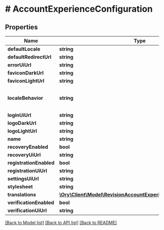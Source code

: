 # # AccountExperienceConfiguration

## Properties

Name | Type | Description | Notes
------------ | ------------- | ------------- | -------------
**defaultLocale** | **string** |  |
**defaultRedirectUrl** | **string** |  |
**errorUiUrl** | **string** |  |
**faviconDarkUrl** | **string** |  | [optional]
**faviconLightUrl** | **string** |  | [optional]
**localeBehavior** | **string** | force_default AccountExperienceLocaleBehaviorForceDefault respect_accept_language AccountExperienceLocaleBehaviorRespectAcceptLanguage |
**loginUiUrl** | **string** |  |
**logoDarkUrl** | **string** |  | [optional]
**logoLightUrl** | **string** |  | [optional]
**name** | **string** |  |
**recoveryEnabled** | **bool** |  |
**recoveryUiUrl** | **string** |  |
**registrationEnabled** | **bool** |  |
**registrationUiUrl** | **string** |  |
**settingsUiUrl** | **string** |  |
**stylesheet** | **string** |  | [optional]
**translations** | [**\Ory\Client\Model\RevisionAccountExperienceCustomTranslation[]**](RevisionAccountExperienceCustomTranslation.md) |  |
**verificationEnabled** | **bool** |  |
**verificationUiUrl** | **string** |  |

[[Back to Model list]](../../README.md#models) [[Back to API list]](../../README.md#endpoints) [[Back to README]](../../README.md)
